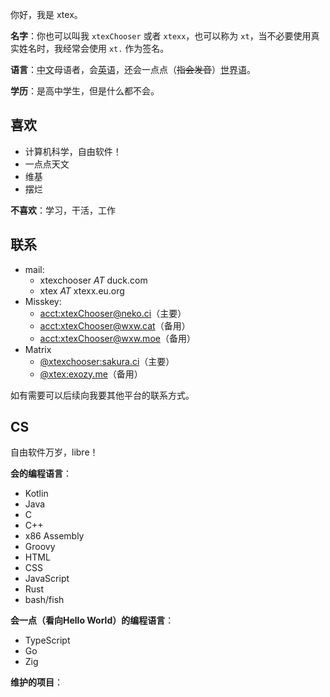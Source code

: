 <!-- markdownlint-disable MD033 -->
<!-- markdownlint-disable-next-line MD041 -->
你好，我是 xtex。

**名字**：你也可以叫我 `xtexChooser` 或者 `xtexx`，也可以称为 `xt`，当不必要使用真实姓名时，我经常会使用 `xt.` 作为签名。

**语言**：<abbr title="zh-cmn-Hans,zh-Hans,zh-CN,zh">中文</abbr>母语者，会<abbr title="eng,en-US,en">英语</abbr>，还会一点点（~~指会发音~~）<abbr title="eo">世界语</abbr>。

**学历**：是高中学生，但是什么都不会。

## 喜欢

- 计算机科学，自由软件！
- 一点点天文
- 维基
- 摆烂

**不喜欢**：学习，干活，工作

## 联系

- mail:
  - xtexchooser *AT* duck.com
  - xtex *AT* xtexx.eu.org
- Misskey:
  - [acct:xtexChooser@neko.ci](https://neko.ci/@xtexChooser)（主要）
  - [acct:xtexChooser@wxw.cat](https://wxw.cat/@xtexChooser)（备用）
  - [acct:xtexChooser@wxw.moe](https://wxw.moe/@xtexChooser)（备用）
- Matrix
  - [@xtexchooser:sakura.ci](https://matrix.to/#/@xtexchooser:sakura.ci)（主要）
  - [@xtex:exozy.me](https://matrix.to/#/@xtex:exozy.me)（备用）

如有需要可以后续向我要其他平台的联系方式。

## CS

自由软件万岁，libre！

**会的编程语言**：

<div class="hlist-wrapper">

- Kotlin
- Java
- C
- C++
- x86 Assembly
- Groovy
- HTML
- CSS
- JavaScript
- Rust
- bash/fish

</div>

**会一点（看向Hello World）的编程语言**：

<div class="hlist-wrapper">

- TypeScript
- Go
- Zig

</div>

**维护的项目**：

